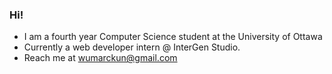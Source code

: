 ### Hi!

* I am a fourth year Computer Science student at the University of Ottawa
* Currently a web developer intern @ InterGen Studio.
* Reach me at wumarckun@gmail.com
